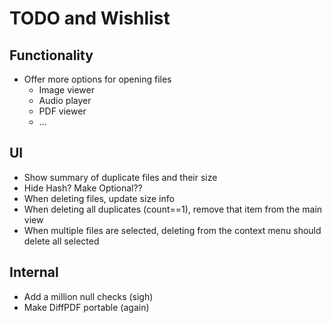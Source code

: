 # TODO and Wishlist

## Functionality
- Offer more options for opening files
	- Image viewer
	- Audio player
	- PDF viewer
	- ...

## UI
- Show summary of duplicate files and their size
- Hide Hash? Make Optional??
- When deleting files, update size info
- When deleting all duplicates (count==1), remove that item from the main view
- When multiple files are selected, deleting from the context menu should delete all selected

## Internal
- Add a million null checks (sigh)
- Make DiffPDF portable (again)